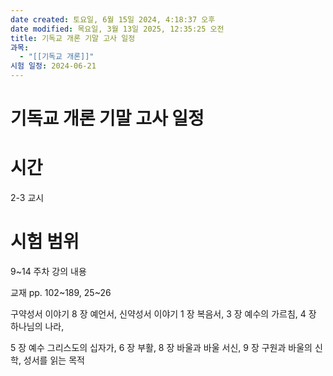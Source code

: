 ```yaml
---
date created: 토요일, 6월 15일 2024, 4:18:37 오후
date modified: 목요일, 3월 13일 2025, 12:35:25 오전
title: 기독교 개론 기말 고사 일정
과목:
  - "[[기독교 개론]]"
시험 일정: 2024-06-21
---
```


# 기독교 개론 기말 고사 일정

# 시간

2-3 교시

# 시험 범위

9~14 주차 강의 내용

교재 pp. 102~189, 25~26

구약성서 이야기 8 장 예언서, 신약성서 이야기 1 장 복음서, 3 장 예수의 가르침, 4 장 하나님의 나라,

5 장 예수 그리스도의 십자가, 6 장 부활, 8 장 바울과 바울 서신, 9 장 구원과 바울의 신학, 성서를 읽는 목적
